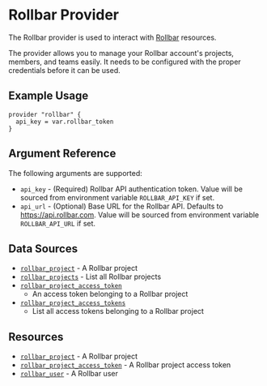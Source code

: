 Rollbar Provider
================

The Rollbar provider is used to interact with [Rollbar](https://rollbar.com)
resources.

The provider allows you to manage your Rollbar account's projects, members, and
teams easily. It needs to be configured with the proper credentials before it
can be used.


Example Usage
-------------

```hcl
provider "rollbar" {
  api_key = var.rollbar_token
}
```

Argument Reference
------------------

The following arguments are supported:

* `api_key` - (Required) Rollbar API authentication token. Value will be
  sourced from environment variable `ROLLBAR_API_KEY` if set.
* `api_url` - (Optional) Base URL for the Rollbar API.  Defaults to
  https://api.rollbar.com.  Value will be sourced from environment variable
  `ROLLBAR_API_URL` if set.


Data Sources
------------

* [`rollbar_project`](data_source/rollbar_project.md) - A Rollbar project
* [`rollbar_projects`](data_source/rollbar_projects.md) - List all Rollbar
  projects
* [`rollbar_project_access_token`](data_source/rollbar_project_access_token.md)
  - An access token belonging to a Rollbar project
* [`rollbar_project_access_tokens`](data_source/rollbar_project_access_tokens.md)
  - List all access tokens belonging to a Rollbar project


Resources
---------

* [`rollbar_project`](resource/rollbar_project.md) - A Rollbar project
* [`rollbar_project_access_token`](resource/rollbar_project_access_token.md) - A
  Rollbar project access token
* [`rollbar_user`](resource/rollbar_user.md) - A Rollbar user
